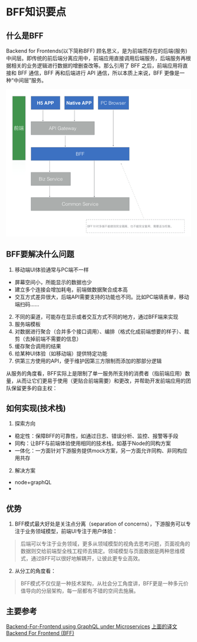 # BFF知识要点

## 什么是BFF

Backend for Frontends\(以下简称BFF\) 顾名思义，是为前端而存在的后端\(服务\)中间层。即传统的前后端分离应用中，前端应用直接调用后端服务，后端服务再根据相关的业务逻辑进行数据的增删查改等。那么引用了 BFF 之后，前端应用将直接和 BFF 通信，BFF 再和后端进行 API 通信，所以本质上来说，BFF 更像是一种“中间层”服务。

![](/assets/frontend/bff1.png)

## BFF要解决什么问题
1. 移动端UI体验通常与PC端不一样
 * 屏幕空间小，所能显示的数据也少
 * 建立多个连接会增加耗电，前端做数据聚合成本高
 * 交互方式差异很大，后端API需要支持的功能也不同。比如PC端填表单，移动端扫码……
2. 不同的渠道，可能存在显示或者交互方式不同的地方，通过BFF端来实现
3. 服务端模板
4. 对数据进行聚合（合并多个接口调用）、编排（格式化成前端想要的样子）、裁剪（去掉前端不需要的信息）
5. 缓存聚合调用的结果
6. 给某种UI体验（如移动端）提供特定功能
7. 供第三方使用的API，便于维护因第三方限制而添加的那部分逻辑

从服务的角度看，BFF实际上是限制了单一服务所支持的消费者（指前端应用）数量，从而让它们更易于使用（更贴合前端需要）和更改，并帮助开发前端应用的团队保留更多的自主权：


## 如何实现\(技术栈\)
1. 探索方向
 * 稳定性：保障BFF的可靠性，如通过日志、错误分析、监控、报警等手段
 * 同构：让BFF与前端体验使用相同的技术栈，如基于Node的同构方案
 * 一体化：一方面针对下游服务提供mock方案，另一方面允许同构、非同构应用共存

2. 解决方案
 * node+graphQL
 * 

## 优势
1. BFF模式最大好处是关注点分离（separation of concerns），下游服务可以专注于业务领域模型，前端UI专注于用户体验：

> 后端可以专注于业务领域，更多从领域模型的视角去思考问题，页面视角的数据则交给前端型全栈工程师去搞定。领域模型与页面数据是两种思维模式，通过BFF可以很好地解耦开，让彼此更专业高效。

2. 从分工的角度看：

> BFF模式不仅仅是一种技术架构，从社会分工角度讲，BFF更是一种多元价值导向的分层架构，每一层都有不错的空间去施展。

## 主要参考

[Backend-For-Frontend using GraphQL under Microservices](https://medium.com/tech-tajawal/backend-for-frontend-using-graphql-under-microservices-5b63bbfcd7d9)
[上面的译文](微服务下使用GraphQL构建BFF)
[Backend For Frontend (BFF)](http://www.ayqy.net/blog/backend-for-frontend-bff/)

